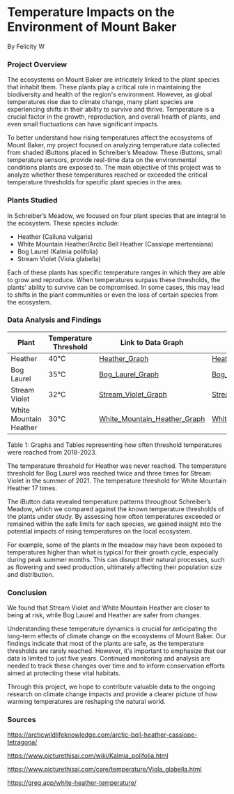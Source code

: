 # Temperature Impacts on the Environment of Mount Baker
By Felicity W

### Project Overview
The ecosystems on Mount Baker are intricately linked to the plant species that inhabit them. These plants play a critical role in maintaining the biodiversity and health of the region's environment. However, as global temperatures rise due to climate change, many plant species are experiencing shifts in their ability to survive and thrive. Temperature is a crucial factor in the growth, reproduction, and overall health of plants, and even small fluctuations can have significant impacts.

To better understand how rising temperatures affect the ecosystems of Mount Baker, my project focused on analyzing temperature data collected from shaded iButtons placed in Schreiber’s Meadow. These iButtons, small temperature sensors, provide real-time data on the environmental conditions plants are exposed to. The main objective of this project was to analyze whether these temperatures reached or exceeded the critical temperature thresholds for specific plant species in the area.

### Plants Studied
In Schreiber’s Meadow, we focused on four plant species that are integral to the ecosystem. These species include:
- Heather (Calluna vulgaris)
- White Mountain Heather/Arctic Bell Heather (Cassiope mertensiana)
- Bog Laurel (Kalmia polifolia)
- Stream Violet (Viola glabella)

Each of these plants has specific temperature ranges in which they are able to grow and reproduce. When temperatures surpass these thresholds, the plants' ability to survive can be compromised. In some cases, this may lead to shifts in the plant communities or even the loss of certain species from the ecosystem.

### Data Analysis and Findings

| Plant | Temperature Threshold | Link to Data Graph | Link to Data Table|
|-----|-----|-----|-----|
| Heather | 40°C | [Heather_Graph](./Heather/Heather_1_shaded_graph.html) | [Heather_Table](./Heather/Heather_1_shaded_table.html) |
| Bog Laurel | 35°C | [Bog_Laurel_Graph](./Bog_Laurel/Bog_Laurel_graph.html) | [Bog_Laurel_Table](./Bog_Laurel/Bog_Laurel_table.html) |
| Stream Violet | 32°C | [Stream_Violet_Graph](./Stream_Violet/Stream_Violet_graph.html) | [Stream_Violet_Table](./Stream_Violet/Stream_Violet_table.html) |
| White Mountain Heather | 30°C | [White_Mountain_Heather_Graph](./White_Heather/WhiteHeather_1_shaded_graph.html) | [White_Mountain_Heather_Table](./White_Heather/WhiteHeather_1_shaded_table.html) |

Table 1: Graphs and Tables representing how often threshold temperatures were reached from 2018-2023.

The temperature threshold for Heather was never reached. The temperature threshold for Bog Laurel was reached twice and three times for Stream Violet in the summer of 2021. The temperature threshold for White Mountain Heather 17 times.

The iButton data revealed temperature patterns throughout Schreiber’s Meadow, which we compared against the known temperature thresholds of the plants under study. By assessing how often temperatures exceeded or remained within the safe limits for each species, we gained insight into the potential impacts of rising temperatures on the local ecosystem.

For example, some of the plants in the meadow may have been exposed to temperatures higher than what is typical for their growth cycle, especially during peak summer months. This can disrupt their natural processes, such as flowering and seed production, ultimately affecting their population size and distribution.

### Conclusion

We found that Stream Violet and White Mountain Heather are closer to being at risk, while Bog Laurel and Heather are safer from changes.

Understanding these temperature dynamics is crucial for anticipating the long-term effects of climate change on the ecosystems of Mount Baker. Our findings indicate that most of the plants are safe, as the temperature thresholds are rarely reached. However, it's important to emphasize that our data is limited to just five years. Continued monitoring and analysis are needed to track these changes over time and to inform conservation efforts aimed at protecting these vital habitats.

Through this project, we hope to contribute valuable data to the ongoing research on climate change impacts and provide a clearer picture of how warming temperatures are reshaping the natural world.

### Sources

https://arcticwildlifeknowledge.com/arctic-bell-heather-cassiope-tetragona/

https://www.picturethisai.com/wiki/Kalmia_polifolia.html

https://www.picturethisai.com/care/temperature/Viola_glabella.html

https://greg.app/white-heather-temperature/

